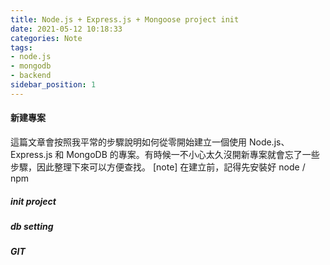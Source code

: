 ```yaml
---
title: Node.js + Express.js + Mongoose project init
date: 2021-05-12 10:18:33
categories: Note
tags:
- node.js
- mongodb
- backend
sidebar_position: 1
---
```


#### 新建專案

這篇文章會按照我平常的步驟說明如何從零開始建立一個使用 Node.js、Express.js 和 MongoDB 的專案。有時候一不小心太久沒開新專案就會忘了一些步驟，因此整理下來可以方便查找。
[note] 在建立前，記得先安裝好 node / npm

##### init project
##### db setting
##### GIT
